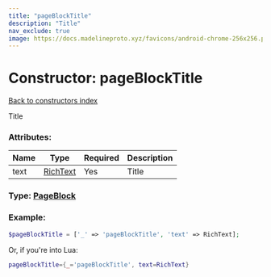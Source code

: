 ```yaml
---
title: "pageBlockTitle"
description: "Title"
nav_exclude: true
image: https://docs.madelineproto.xyz/favicons/android-chrome-256x256.png
---
```

# Constructor: pageBlockTitle  
[Back to constructors index](index.md)



Title

### Attributes:

| Name     |    Type       | Required | Description |
|----------|---------------|----------|-------------|
|text|[RichText](../types/RichText.md) | Yes|Title|



### Type: [PageBlock](../types/PageBlock.md)


### Example:

```php
$pageBlockTitle = ['_' => 'pageBlockTitle', 'text' => RichText];
```  


Or, if you're into Lua:

```lua
pageBlockTitle={_='pageBlockTitle', text=RichText}

```


